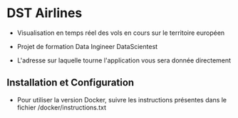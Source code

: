 # DST Airlines

* Visualisation en temps réel des vols en cours sur le territoire européen
* Projet de formation Data Ingineer DataScientest

* L'adresse sur laquelle tourne l'application vous sera donnée directement

## Installation et Configuration

* Pour utiliser la version Docker, suivre les instructions présentes dans le fichier /docker/instructions.txt
